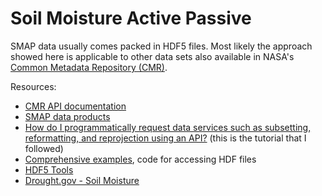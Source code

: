 # Soil Moisture Active Passive

SMAP data usually comes packed in HDF5 files. Most likely the approach showed here is applicable to other data sets also available in NASA's [Common Metadata Repository (CMR)](https://earthdata.nasa.gov/about/science-system-description/eosdis-components/common-metadata-repository).

Resources:

- [CMR API documentation](https://wiki.earthdata.nasa.gov/display/CMR/Client+Developer+User+Guides+-+API+-+Technical+Documentation)
- [SMAP data products](https://smap.jpl.nasa.gov/data/)
- [How do I programmatically request data services such as subsetting, reformatting, and reprojection using an API?](https://nsidc.org/support/how/how-do-i-programmatically-request-data-services) (this is the tutorial that I followed)
- [Comprehensive examples](http://hdfeos.org/zoo/index_openNSIDC_Examples.php#SMAP), code for accessing HDF files
- [HDF5 Tools](https://support.hdfgroup.org/products/hdf5_tools/index.html)
- [Drought.gov - Soil Moisture](https://www.drought.gov/drought/data-maps-tools/soil-moisture)
